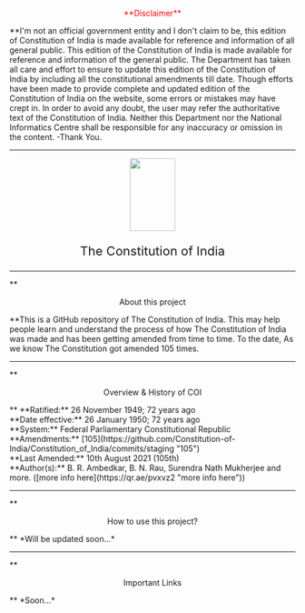 <p align="center" style="color:red;">**Disclaimer**</p> **I'm not an official government entity and I don't claim to be, this edition of Constitution of India is made available for reference and information of all general public. This edition of the Constitution of India is made available for reference and information of the general public. The Department has taken all care and effort to ensure to update this edition of the Constitution of India by including all the constitutional amendments till date. Though efforts have been made to provide complete and updated edition of the Constitution of India on the website, some errors or mistakes may have crept in. In order to avoid any doubt, the user may refer the authoritative text of the Constitution of India. Neither this Department nor the National Informatics Centre shall be responsible for any inaccuracy or omission in the content. -Thank You.<hr><p align="center">
<img width="80" height="128" src="https://upload.wikimedia.org/wikipedia/commons/thumb/5/55/Emblem_of_India.svg/220px-Emblem_of_India.svg.png" >
</p>	<p align="center" style="font-size:22px;">The Constitution of India</p><hr>**<p align="center"> About this project</p>**This is a GitHub repository of The Constitution of India. This may help people learn and understand the process of how The Constitution of India was made and has been getting amended from time to time. To the date, As we know The Constitution got amended 105 times.<hr>**<p align="center">Overview & History of COI</p>** **Ratified:** 26 November 1949; 72 years ago<br>**Date effective:**	26 January 1950; 72 years ago<br>**System:**	Federal Parliamentary Constitutional Republic<br>**Amendments:** [105](https://github.com/Constitution-of-India/Constitution_of_India/commits/staging "105")<br>**Last Amended:** 10th August 2021 (105th)<br>**Author(s):** B. R. Ambedkar, B. N. Rau, Surendra Nath Mukherjee and more. ([more info here](https://qr.ae/pvxvz2 "more info here"))<hr>**<p align="center">How to use this project?</p>** *Will be updated soon...*<hr>**<p align="center">Important Links</p>** *Soon...*

